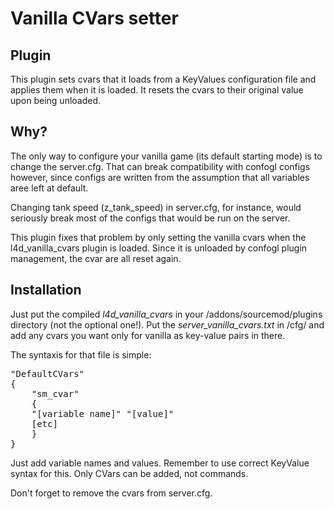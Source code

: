 Vanilla CVars setter
====================


Plugin
------
This plugin sets cvars that it loads from a KeyValues configuration file and applies them when it is loaded. It resets the cvars to their original value upon being unloaded.


Why?
----
The only way to configure your vanilla game (its default starting mode) is to change the server.cfg. That can break compatibility with confogl configs however, since configs are written from the assumption that all variables aree left at default.

Changing tank speed (z_tank_speed) in server.cfg, for instance, would seriously break most of the configs that would be run on the server.

This plugin fixes that problem by only setting the vanilla cvars when the l4d_vanilla_cvars plugin is loaded. Since it is unloaded by confogl plugin management, the cvar are all reset again.


Installation
------------
Just put the compiled *l4d_vanilla_cvars* in your /addons/sourcemod/plugins directory (not the optional one!).
Put the *server_vanilla_cvars.txt* in /cfg/ and add any cvars you want only for vanilla as key-value pairs in there.

The syntaxis for that file is simple:

<pre>
"DefaultCVars"
{
    "sm_cvar"
    {
	"[variable name]" "[value]"
	[etc]
    }
}
</pre>

Just add variable names and values. Remember to use correct KeyValue syntax for this. Only CVars can be added, not commands.

Don't forget to remove the cvars from server.cfg.
